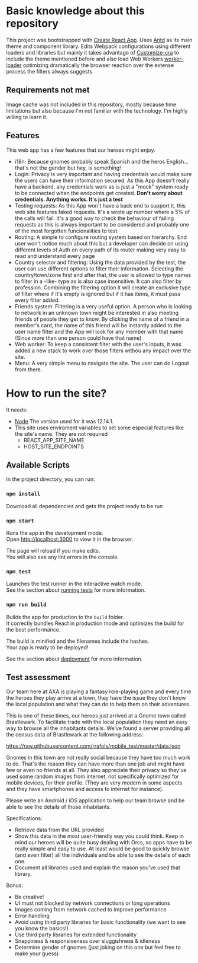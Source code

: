 # Basic knowledge about this repository

This project was bootstrapped with [Create React App](https://github.com/facebook/create-react-app). Uses [Antd](https://ant.design/) as its main theme and component library. Edits Webpack configurations using different loaders and libraries but mainly it takes advantage of [Customize-cra](https://github.com/arackaf/customize-cra) to include the theme mentioned before and also load Web Workers [worker-loader](https://github.com/webpack-contrib/worker-loader) optimizing dramatically the browser reaction over the extense process the filters always suggests

## Requirements not met
Image cache was not included in this repository, mostly because time limitations but also because I'm not familiar with the technology. I'm highly willing to learn it.

## Features
This web app has a few features that our heroes might enjoy.
- i18n:
Because gnomes probably speak Spanish and the heros English... that's not the gender but hey, is something!
- Login:
Privacy is very important and having credentials would make sure the users can have their information secured. As this App doesn't really have a backend, any credentials work as is just a "mock" system ready to be connected when the endpoints get created. 
**Don't worry about credentials. Anything works. It's just a test**
- Testing requests:
As this App won't have a back end to support it, this web site features faked requests. It's a wrote up number where a 5% of the calls will fail. It's a good way to check the behaviour of failing requests as this is always important to be considered and probably one of the most forgotten funcionalities to test
- Routing:
A simple to configure routing system based on hierarchy. End user won't notice much about this but a developer can decide on using different levels of Auth on every path of its router making very easy to read and understand every page
- Country selector and filtering:
Using the data provided by the test, the user can use different options to filter their information. Selecting the country/town/zone first and after that, the user is allowed to type names to filter in a -like- type as is also case insensitive. It can also filter by profession. Combining the filtering option it will create an exclusive type of filter where if it's empty is ignored but if it has items, it must pass every filter added.
- Friends system:
Filtering is a very useful option. A person who is looking to network in an unknown town might be interested in also meeting friends of people they get to know. By clicking the name of a friend in a member's card, the name of this friend will be instantly added to the user name filter and the App will look for any member with that name (Since more than one person could have that name)
- Web worker:
To keep a consistent filter with the user's inputs, it was added a new stack to work over those filters withou any impact over the site.
- Menu:
A very simple menu to navigate the site. The user can do Logout from there.

# How to run the site?

It needs:
* [Node](https://nodejs.org/) The version used for it was 12.14.1. 
* This site uses enviroment variables to set some especial features like the site's name. They are not required
    - REACT_APP_SITE_NAME
    - HOST_SITE_ENDPOINTS

## Available Scripts

In the project directory, you can run:

### `npm install`

Download all dependencies and gets the project ready to be run

### `npm start`

Runs the app in the development mode.<br />
Open [http://localhost:3000](http://localhost:3000) to view it in the browser.

The page will reload if you make edits.<br />
You will also see any lint errors in the console.

### `npm test`

Launches the test runner in the interactive watch mode.<br />
See the section about [running tests](https://facebook.github.io/create-react-app/docs/running-tests) for more information.

### `npm run build`

Builds the app for production to the `build` folder.<br />
It correctly bundles React in production mode and optimizes the build for the best performance.

The build is minified and the filenames include the hashes.<br />
Your app is ready to be deployed!

See the section about [deployment](https://facebook.github.io/create-react-app/docs/deployment) for more information.

## Test assessment

Our team here at AXA is playing a fantasy role-playing game and every time the heroes they play arrive at a town, they have the issue they don't know the local population and what they can do to help them on their adventures.

This is one of these times, our heroes just arrived at a Gnome town called Brastlewark. To facilitate trade with the local population they need an easy way to browse all the inhabitants details. We've found a server providing all the census data of Brastlewark at the following address:

https://raw.githubusercontent.com/rrafols/mobile_test/master/data.json

Gnomes in this town are not really social because they have too much work to do. That's the reason they can have more than one job and might have few or even no friends at all. They also appreciate their privacy so they've used some random images from internet, not specifically optimized for mobile devices, for their profile. (They are very modern in some aspects and they have smartphones and access to internet for instance).

Please write an Android / iOS application to help our team browse and be able to see the details of those inhabitants.

Specifications:

- Retrieve data from the URL provided
- Show this data in the most user-friendly way you could think. Keep in mind our heroes will be quite busy dealing with Orcs, so apps have to be really simple and easy to use. At least would be good to quickly browse (and even filter) all the individuals and be able to see the details of each one.
- Document all libraries used and explain the reason you’ve used that library.

Bonus:

- Be creative!
- UI must not blocked by network connections or long operations
- Images coming from network cached to improve performance
- Error handling
- Avoid using third party libraries for basic functionality (we want to see you know the basics!)
- Use third party libraries for extended functionality
- Snappiness & responsiveness over sluggishness & idleness
- Determine gender of gnomes (just joking on this one but feel free to make your guess)
